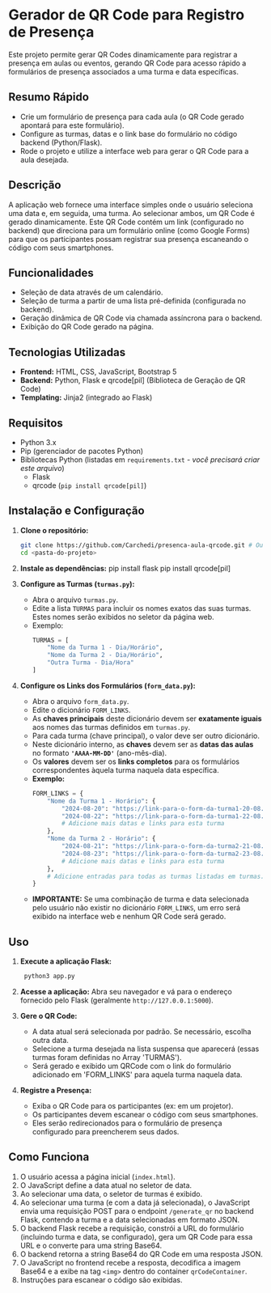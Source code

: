 # Gerador de QR Code para Registro de Presença

Este projeto permite gerar QR Codes dinamicamente para registrar a presença em aulas ou eventos, gerando QR Code para acesso rápido a formulários de presença associados a uma turma e data específicas.

## Resumo Rápido

-   Crie um formulário de presença para cada aula (o QR Code gerado apontará para este formulário).
-   Configure as turmas, datas e o link base do formulário no código backend (Python/Flask).
-   Rode o projeto e utilize a interface web para gerar o QR Code para a aula desejada.

## Descrição

A aplicação web fornece uma interface simples onde o usuário seleciona uma data e, em seguida, uma turma. Ao selecionar ambos, um QR Code é gerado dinamicamente. Este QR Code contém um link (configurado no backend) que direciona para um formulário online (como Google Forms) para que os participantes possam registrar sua presença escaneando o código com seus smartphones.

## Funcionalidades

-   Seleção de data através de um calendário.
-   Seleção de turma a partir de uma lista pré-definida (configurada no backend).
-   Geração dinâmica de QR Code via chamada assíncrona para o backend.
-   Exibição do QR Code gerado na página.

## Tecnologias Utilizadas

-   **Frontend:** HTML, CSS, JavaScript, Bootstrap 5
-   **Backend:** Python, Flask e qrcode[pil] (Biblioteca de Geração de QR Code)
-   **Templating:** Jinja2 (integrado ao Flask)

## Requisitos

-   Python 3.x
-   Pip (gerenciador de pacotes Python)
-   Bibliotecas Python (listadas em `requirements.txt` - *você precisará criar este arquivo*)
    -   Flask
    -   qrcode (`pip install qrcode[pil]`) 

## Instalação e Configuração

1.  **Clone o repositório:**
    ```bash
    git clone https://github.com/Carchedi/presenca-aula-qrcode.git # Ou simplesmente coloque os arquivos em uma pasta
    cd <pasta-do-projeto>
    ```

2. **Instale as dependências:**
       pip install flask
       pip install qrcode[pil]

3. **Configure as Turmas (`turmas.py`):**
    *   Abra o arquivo `turmas.py`.
    *   Edite a lista `TURMAS` para incluir os nomes exatos das suas turmas. Estes nomes serão exibidos no seletor da página web.
    *   Exemplo:
        ```python
        TURMAS = [
            "Nome da Turma 1 - Dia/Horário",
            "Nome da Turma 2 - Dia/Horário",
            "Outra Turma - Dia/Hora"
        ]
        ```

4.  **Configure os Links dos Formulários (`form_data.py`):**
    *   Abra o arquivo `form_data.py`.
    *   Edite o dicionário `FORM_LINKS`.
    *   As **chaves principais** deste dicionário devem ser **exatamente iguais** aos nomes das turmas definidos em `turmas.py`.
    *   Para cada turma (chave principal), o valor deve ser outro dicionário.
    *   Neste dicionário interno, as **chaves** devem ser as **datas das aulas** no formato **`'AAAA-MM-DD'`** (ano-mês-dia).
    *   Os **valores** devem ser os **links completos** para os formulários correspondentes àquela turma naquela data específica.
    *   **Exemplo:**
        ```python
        FORM_LINKS = {
            "Nome da Turma 1 - Horário": {
                "2024-08-20": "https://link-para-o-form-da-turma1-20-08.com",
                "2024-08-22": "https://link-para-o-form-da-turma1-22-08.com",
                # Adicione mais datas e links para esta turma
            },
            "Nome da Turma 2 - Horário": {
                "2024-08-21": "https://link-para-o-form-da-turma2-21-08.com",
                "2024-08-23": "https://link-para-o-form-da-turma2-23-08.com",
                # Adicione mais datas e links para esta turma
            },
            # Adicione entradas para todas as turmas listadas em turmas.py
        }
        ```
    *   **IMPORTANTE:** Se uma combinação de turma e data selecionada pelo usuário não existir no dicionário `FORM_LINKS`, um erro será exibido na interface web e nenhum QR Code será gerado.
 

## Uso

1.  **Execute a aplicação Flask:**
    ```bash
     python3 app.py
    ```

2.  **Acesse a aplicação:**
    Abra seu navegador e vá para o endereço fornecido pelo Flask (geralmente `http://127.0.0.1:5000`).

3.  **Gere o QR Code:**
    -   A data atual será selecionada por padrão. Se necessário, escolha outra data.
    -   Selecione a turma desejada na lista suspensa que aparecerá (essas turmas foram definidas no Array 'TURMAS').
    -   Será gerado e exibido um QRCode com o link do formulário adicionado em 'FORM_LINKS' para aquela turma naquela data.

4.  **Registre a Presença:**
    -   Exiba o QR Code para os participantes (ex: em um projetor).
    -   Os participantes devem escanear o código com seus smartphones.
    -   Eles serão redirecionados para o formulário de presença configurado para preencherem seus dados.

## Como Funciona

1.  O usuário acessa a página inicial (`index.html`).
2.  O JavaScript define a data atual no seletor de data.
3.  Ao selecionar uma data, o seletor de turmas é exibido.
4.  Ao selecionar uma turma (e com a data já selecionada), o JavaScript envia uma requisição POST para o endpoint `/generate_qr` no backend Flask, contendo a turma e a data selecionadas em formato JSON.
5.  O backend Flask recebe a requisição, constrói a URL do formulário (incluindo turma e data, se configurado), gera um QR Code para essa URL e o converte para uma string Base64.
6.  O backend retorna a string Base64 do QR Code em uma resposta JSON.
7.  O JavaScript no frontend recebe a resposta, decodifica a imagem Base64 e a exibe na tag `<img>` dentro do container `qrCodeContainer`.
8.  Instruções para escanear o código são exibidas.
